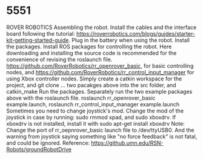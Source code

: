 # 5551

ROVER ROBOTICS
Assembling the robot. Install the cables and the interface board following the tutorial: https://roverrobotics.com/blogs/guides/starter-kit-getting-started-guide. Plug in the battery when using the robot.
Install the packages. Install ROS packages for controlling the robot. Here downloading and installing the source code is recommended for the convenience of revising the roslaunch file. https://github.com/RoverRobotics/rr_openrover_basic, for basic controlling nodes, and https://github.com/RoverRobotics/rr_control_input_manager for using Xbox controller nodes. Simply create a catkin workspace for the project, and git clone ... two pacakges above into the src folder, and catkin_make
Run the packages. Separately run the two example packages above with the roslaunch file. roslaunch rr_openrover_basic example.launch, roslaunch rr_control_input_manager example.launch
Sometimes you need to change joystick's mod. Change the mod of the joystick in case by running: sudo rmmod xpad, and sudo xboxdrv. If xboxdrv is not installed, install it with sudo apt-get install xboxdrv
Note: Change the port of rr_oepnrover_basic launch file to /dev/ttyUSB0. And the warning from joystick saying something like "no force feedback" is not fatal, and could be ignored.
Reference: https://github.umn.edu/RSN-Robots/groundRobotDrive
